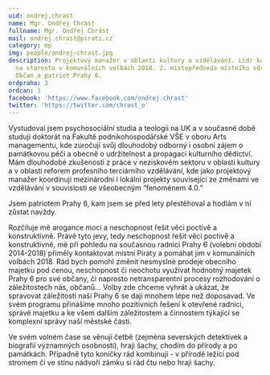 ```yaml
---
uid: ondrej.chrast
name: Mgr. Ondřej Chrást
fullname: Mgr. Ondřej Chrást
mail: ondrej.chrast@pirati.cz
category: mp
img: people/ondrej-chrast.jpg
description: Projektový manažer v oblasti kultury a vzdělávání. Lídr kandidátky a kandidát
  na starostu v komunálních volbách 2018. 2. místopředseda místního sdružení.
  Občan a patriot Prahy 6.
ordpraha: 3
ordcan: 1
facebook: 'https://www.facebook.com/ondrej.chrast'
twitter: 'https://twitter.com/chrast_o'
---
```

Vystudoval jsem psychosociální studia a teologii na UK a v současné době studuji doktorát na Fakultě podnikohospodářské VŠE v oboru Arts managementu, kde zúročuji svůj dlouhodobý odborný i osobní zájem o památkovou péči a obecně o udržitelnost a propagaci kulturního dědictví.  Mám dlouhodobé zkušenosti z práce v neziskovém sektoru v oblasti kultury a v oblasti reforem profesního terciárního vzdělávání, kde jako projektový manažer koordinuji mezinárodní i lokální projekty související ze změnami ve vzdělávání v souvislosti se všeobecným “fenoménem 4.0.” 

Jsem patriotem Prahy 6, kam jsem se před lety přestěhoval a hodlám v ní zůstat navždy.

Rozčiluje mě arogance moci a neschopnost řešit věci poctivě a konstruktivně. Právě tyto jevy, tedy neschopnost řešit věci poctivě a konstruktivně, mě při pohledu na současnou radnici Prahy 6 (volební období 2014-2018) přiměly kontaktovat místní Piráty a pomáhat jim v komunálních volbách 2018. Rád bych pomohl změnit nesmyslné prodeje obecního majetku pod cenou, neschopnost či neochotu využívat hodnotný majetek Prahy 6 pro své občany, či  naprosto netransparentní procesy rozhodování o záležitostech nás, občanů...  Volby zde chceme vyhrát a ukázat, že spravovat záležitosti naší Prahy 6 se dají  mnohem lépe než doposavad. Ve svém programu přinášíme mnoho pozitivních řešení k otevřené radnici, správě majetku a ke všem dalším záležitostem a činnostem týkající se komplexní správy naší městské části. 

Ve svém volném čase se věnuji četbě (zejména severských detektivek a biografií významných osobností), hraji šachy, chodím do přírody a po památkách. Případně tyto koníčky rád kombinuji - v přírodě ležící pod stromem či ve stínu nádvoří zámku si rád čtu nebo hraji šachy.

